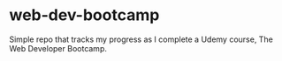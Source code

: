# web-dev-bootcamp
Simple repo that tracks my progress as I complete a Udemy course, The Web Developer Bootcamp. 
